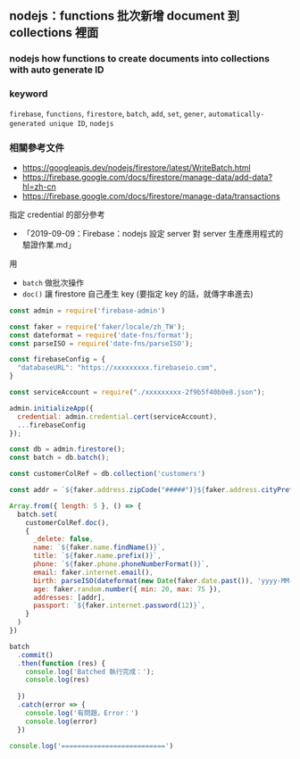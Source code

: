 ## nodejs：functions 批次新增 document 到 collections 裡面
### nodejs how functions to create documents into collections with auto generate ID

### keyword
`firebase`, `functions`, `firestore`, `batch`, `add`, `set`, `gener`, `automatically-generated unique ID`, `nodejs`

### 相關參考文件
- https://googleapis.dev/nodejs/firestore/latest/WriteBatch.html
- https://firebase.google.com/docs/firestore/manage-data/add-data?hl=zh-cn
- https://firebase.google.com/docs/firestore/manage-data/transactions

指定 credential 的部分參考
- 「2019-09-09：Firebase：nodejs 設定 server 對 server 生產應用程式的驗證作業.md」


用
- `batch` 做批次操作  
- `doc()` 讓 firestore 自己產生 key (要指定 key 的話，就傳字串進去)

```js
const admin = require('firebase-admin')

const faker = require('faker/locale/zh_TW');
const dateformat = require('date-fns/format');
const parseISO = require('date-fns/parseISO');

const firebaseConfig = {
  "databaseURL": "https://xxxxxxxxx.firebaseio.com",
}

const serviceAccount = require("./xxxxxxxxx-2f9b5f40b0e8.json");

admin.initializeApp({
  credential: admin.credential.cert(serviceAccount),
  ...firebaseConfig
});

const db = admin.firestore();
const batch = db.batch();

const customerColRef = db.collection('customers')

const addr = `${faker.address.zipCode("#####")}${faker.address.cityPrefix()}${faker.address.citySuffix()}${faker.address.streetAddress()}`

Array.from({ length: 5 }, () => {
  batch.set(
    customerColRef.doc(),
    {
      _delete: false,
      name: `${faker.name.findName()}`,
      title: `${faker.name.prefix()}`,
      phone: `${faker.phone.phoneNumberFormat()}`,
      email: faker.internet.email(),
      birth: parseISO(dateformat(new Date(faker.date.past()), 'yyyy-MM-dd')),
      age: faker.random.number({ min: 20, max: 75 }),
      addresses: [addr],
      passport: `${faker.internet.password(12)}`,
    }
  )
})

batch
  .commit()
  .then(function (res) {
    console.log('Batched 執行完成：');
    console.log(res)
    
  })
  .catch(error => {
    console.log('有問題，Error：')
    console.log(error)
  })

console.log('==========================')
```